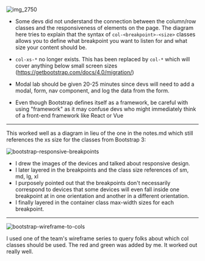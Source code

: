 ![img_2750](https://media.git.generalassemb.ly/user/16103/files/6cd6c480-e1d8-11e8-919c-bec170d7d8bf)

- Some devs did not understand the connection between the column/row classes and
the responsiveness of elements on the page. The diagram here tries to explain
that the syntax of `col-<breakpoint>-<size>` classes allows you to define what
breakpoint you want to listen for and what size your content should be.

- `col-xs-*` no longer exists. This has been replaced by `col-*` which will
cover anything below small screen sizes (https://getbootstrap.com/docs/4.0/migration/)

- Modal lab should be given 20-25 minutes since devs will need to add a modal,
form, nav component, and log the data from the form.

- Even though Bootstrap defines itself as a framework, be careful with using
"framework" as it may confuse devs who might immediately think of a front-end
framework like React or Vue

---

This worked well as a diagram in lieu of the one in the notes.md which still references the xs size for the classes from Bootstrap 3:

![bootstrap-responsive-breakpoints](https://media.git.generalassemb.ly/user/17300/files/550a9b80-2f92-11e9-9323-89700a07cb7d)

- I drew the images of the devices and talked about responsive design.
- I later layered in the breakpoints and the class size references of sm, md, lg, xl
- I purposely pointed out that the breakpoints don't necessarily correspond to devices that some devices will even fall inside one breakpoint at in one orientation and another in a different orientation.
- I finally layered in the container class max-width sizes for each breakpoint.

---

![bootstrap-wireframe-to-cols](https://media.git.generalassemb.ly/user/17300/files/f0573d00-2fa1-11e9-9e1e-4d139f998490)

I used one of the team's wireframe series to query folks about which col classes should be used.  The red and green was added by me.  It worked out really well.
